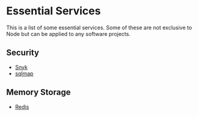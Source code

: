 # Essential Services

This is a list of some essential services. Some of these are not exclusive to Node but can be applied to any software projects.

## Security

- [Snyk](https://snyk.io/)
- [sqlmap](http://sqlmap.org/)

## Memory Storage

- [Redis](https://redis.io/)

